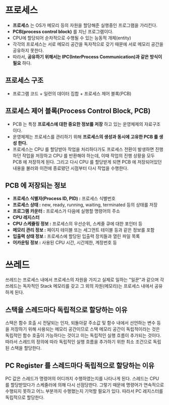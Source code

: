 
# 프로세스
* __프로세스__ 는 OS가 메모리 등의 자원을 할당해준 실행중인 프로그램을 가리킨다.
* __PCB(process control block)__ 를 지닌 프로그램이다.
* CPU에 할당되어 순차적으로 수행될 수 있는 능동적 개체(entity)
* 각각의 프로세스는 서로 메모리 공간을 독자적으로 갖기 때문에 서로 메모리 공간을 공유하지 못한다. 
* 따라서, __공유하기 위해서는 IPC(InterProcess Communication)과 같은 방식이 필요__ 하다.

## 프로세스 구조
* 프로그램 코드 + 일련의 데이터 집합 + 프로세스 제어 블록(PCB)

## 프로세스 제어 블록(Process Control Block, PCB)
* PCB 는 특정 __프로세스에 대한 중요한 정보를 저장__ 하고 있는 운영체제의 자료구조이다. 
* 운영체제는 프로세스를 관리하기 위해 __프로세스의 생성과 동시에 고유한 PCB 를 생성 한다.__ 
* 프로세스는 CPU 를 할당받아 작업을 처리하다가도 프로세스 전환이 발생하면 진행하던 작업을 저장하고 CPU 를 반환해야 하는데, 이때 작업의 진행 상황을 모두 PCB 에 저장하게 된다. 그리고 다시 CPU 를 할당받게 되면 PCB 에 저장되어있던 내용을 불러와 이전에 종료됐던 시점부터 다시 작업을 수행한다.

## PCB 에 저장되는 정보
* __프로세스 식별자(Process ID, PID) :__ 프로세스 식별번호
* __프로세스 상태 :__ new, ready, running, waiting, terminated 등의 상태를 저장
* __프로그램 카운터 :__ 프로세스가 다음에 실행할 명령어의 주소
* __CPU 레지스터__
* __CPU 스케쥴링 정보 :__ 프로세스의 우선순위, 스케줄 큐에 대한 포인터 등
* __메모리 관리 정보 :__ 페이지 테이블 또는 세그먼트 테이블 등과 같은 정보를 포함
* __입출력 상태 정보 :__ 프로세스에 할당된 입출력 장치들과 열린 파일 목록
* __어카운팅 정보 :__ 사용된 CPU 시간, 시간제한, 계정번호 등


# 쓰레드
쓰레드는 프로세스 내에서 프로세스의 자원을 가지고 실제로 일하는 "일꾼"과 같으며 각 쓰레드는 독자적인 Stack 메모리를 갖고 그 외의 자원(메모리)는 프로세스 내에서 공유하게 된다.

## 스택을 스레드마다 독립적으로 할당하는 이유
스택은 함수 호출 시 전달되는 인자, 되돌아갈 주소값 및 함수 내에서 선언하는 변수 등을 저장하기 위해 사용되는 메모리 공간이므로 스택 메모리 공간이 독립적이라는 것은 독립적인 함수 호출이 가능하다는 것이고 이는 독립적인 실행 흐름이 추가되는 것이다. 따라서 스레드의 정의에 따라 독립적인 실행 흐름을 추가하기 위한 최소 조건으로 독립된 스택을 할당한다.

## PC Register 를 스레드마다 독립적으로 할당하는 이유
PC 값은 스레드가 명령어의 어디까지 수행하였는지를 나타나게 된다. 스레드는 CPU 를 할당받았다가 스케줄러에 의해 다시 선점당한다. 그렇기 때문에 명령어가 연속적으로 수행되지 못하고 어느 부분까지 수행했는지 기억할 필요가 있다. 따라서 PC 레지스터를 독립적으로 할당한다.


